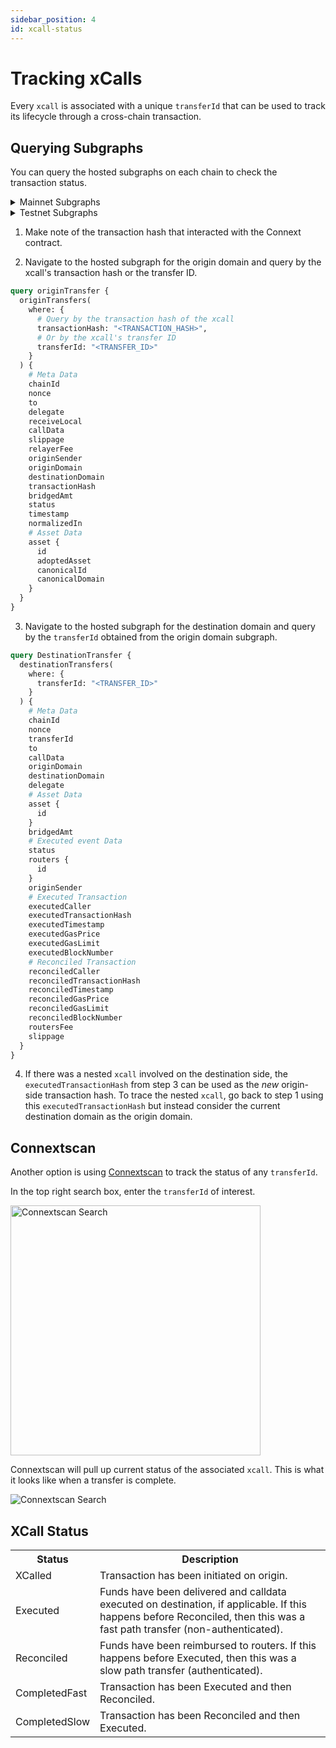 ```yaml
---
sidebar_position: 4
id: xcall-status
---
```


# Tracking xCalls

Every `xcall` is associated with a unique `transferId` that can be used to track its lifecycle through a cross-chain transaction.

## Querying Subgraphs

You can query the hosted subgraphs on each chain to check the transaction status.

<details>

  <summary>Mainnet Subgraphs</summary>

| Chain | Subgraph |
| --- | --- |
| Ethereum | [v0-Mainnet](https://thegraph.com/hosted-service/subgraph/connext/amarok-runtime-v0-mainnet) |
| Optimism | [v0-Optimism](https://thegraph.com/hosted-service/subgraph/connext/amarok-runtime-v0-optimism) |
| Arbitrum | [v0-Arbitrum](https://thegraph.com/hosted-service/subgraph/connext/amarok-runtime-v0-arbitrum-one) |
| Polygon | [v0-Polygon](https://thegraph.com/hosted-service/subgraph/connext/amarok-runtime-v0-polygon) |
| Binance Smart Chain | [v0-Bnb](https://thegraph.com/hosted-service/subgraph/connext/amarok-runtime-v0-bnb) |
| Gnosis | [v0-Gnosis](https://thegraph.com/hosted-service/subgraph/connext/amarok-runtime-v0-gnosis) |

</details>

<details>

  <summary>Testnet Subgraphs</summary>

| Chain | Subgraph |
| --- | --- |
| Goerli | [v0-Goerli](https://thegraph.com/hosted-service/subgraph/connext/nxtp-amarok-runtime-v0-goerli) |
| Optimism-Goerli | [v0-Opt-Goerli](https://thegraph.com/hosted-service/subgraph/connext/amarok-runtime-v0-opt-goerli) |
| Mumbai | [v0-Mumbai](https://thegraph.com/hosted-service/subgraph/connext/nxtp-amarok-runtime-v0-mumbai) |

</details>

1. Make note of the transaction hash that interacted with the Connext contract.

2. Navigate to the hosted subgraph for the origin domain and query by the xcall's transaction hash or the transfer ID.

  ```graphql
  query originTransfer {
    originTransfers(
      where: {
        # Query by the transaction hash of the xcall
        transactionHash: "<TRANSACTION_HASH>",
        # Or by the xcall's transfer ID
        transferId: "<TRANSFER_ID>"
      }
    ) {
      # Meta Data
      chainId
      nonce
      to
      delegate
      receiveLocal
      callData
      slippage
      relayerFee
      originSender
      originDomain
      destinationDomain
      transactionHash
      bridgedAmt
      status
      timestamp
      normalizedIn
      # Asset Data
      asset {
        id
        adoptedAsset
        canonicalId
        canonicalDomain
      }
    }
  }
  ```
        
3. Navigate to the hosted subgraph for the destination domain and query by the `transferId` obtained from the origin domain subgraph.

  ```graphql
  query DestinationTransfer {
    destinationTransfers(
      where: {
        transferId: "<TRANSFER_ID>"
      }
    ) {
      # Meta Data
      chainId
      nonce
      transferId
      to
      callData
      originDomain
      destinationDomain
      delegate
      # Asset Data
      asset {
        id
      }
      bridgedAmt
      # Executed event Data
      status
      routers {
        id
      }
      originSender
      # Executed Transaction
      executedCaller
      executedTransactionHash
      executedTimestamp
      executedGasPrice
      executedGasLimit
      executedBlockNumber
      # Reconciled Transaction
      reconciledCaller
      reconciledTransactionHash
      reconciledTimestamp
      reconciledGasPrice
      reconciledGasLimit
      reconciledBlockNumber
      routersFee
      slippage
    }
  }
  ```

4. If there was a nested `xcall` involved on the destination side, the `executedTransactionHash` from step 3 can be used as the *new* origin-side transaction hash. To trace the nested `xcall`, go back to step 1 using this `executedTransactionHash` but instead consider the current destination domain as the origin domain.

## Connextscan

Another option is using [Connextscan](https://testnet.amarok.connextscan.io/) to track the status of any `transferId`.

In the top right search box, enter the `transferId` of interest.

<img src="/img/guides/connextscan_search.png" alt="Connextscan Search" width="400px"/>

Connextscan will pull up current status of the associated `xcall`. This is what it looks like when a transfer is complete.

<img src="/img/guides/connextscan_complete.png" alt="Connextscan Search"/>


## XCall Status

<table>
  <tbody>
    <tr>
      <th>Status</th>
      <th>Description</th>
    </tr>
    <tr>
      <td>
        XCalled
      </td>
      <td>
        Transaction has been initiated on origin.
      </td>
    </tr>
    <tr>
      <td>
        Executed
      </td>
      <td>
        Funds have been delivered and calldata executed on destination, if applicable. If this happens before Reconciled, then this was a fast path transfer (non-authenticated).
      </td>
    </tr>
    <tr>
      <td>
        Reconciled
      </td>
      <td>
        Funds have been reimbursed to routers. If this happens before Executed, then this was a slow path transfer (authenticated).
      </td>
    </tr>
    <tr>
      <td>
        CompletedFast
      </td>
      <td>
        Transaction has been Executed and then Reconciled.
      </td>
    </tr>
    <tr>
      <td>
        CompletedSlow
      </td>
      <td>
        Transaction has been Reconciled and then Executed.
      </td>
    </tr>
  </tbody>
</table>
